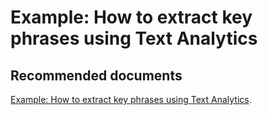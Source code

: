   <properties
	pageTitle="cognitive services - extract key phrases using text analytics"
	description="cognitive services - extract key phrases using text analytics"
	service="microsoft.PowerBIDedicated"
	resource="capacities"
	authors="pjfreitas"
	ms.author="pfreitas"	
	displayOrder="150"
	selfHelpType="generic"
	supportTopicIds="32633792"
	productPesIds="16334"
	cloudEnvironments="public, MoonCake, fairfax" 
	articleId="372319eb-e01e-a9ae-090d-01cd65ad7f7e"
/>

# Example: How to extract key phrases using Text Analytics

## **Recommended documents**

[Example: How to extract key phrases using Text Analytics](https://docs.microsoft.com/azure/cognitive-services/text-analytics/how-tos/text-analytics-how-to-keyword-extraction).<br>